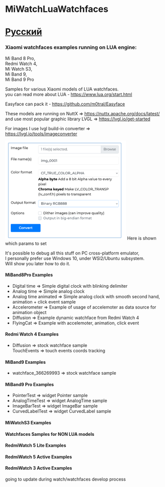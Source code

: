 # MiWatchLuaWatchfaces

# [Русский](readmeRU.md)

### Xiaomi watchfaces examples running on LUA engine:  
  Mi Band 8 Pro,  
  Redmi Watch 4,  
  Mi Watch S3,  
  Mi Band 9,  
  Mi Band 9 Pro  

Samples for various Xiaomi models of LUA watchfaces.  
you can read more about LUA - https://www.lua.org/start.html  

Easyface can pack it - https://github.com/m0tral/Easyface  

These models are running on NuttX => https://nuttx.apache.org/docs/latest/   
and use most popular graphic library LVGL => https://lvgl.io/get-started

For images I use lvgl build-in converter => https://lvgl.io/tools/imageconverter  
  
<img src="img/lvgl_conv_settings.png"/>   
Here is shown which params to set   
   
It's possible to debug all this stuff on PC cross-platform emulator,   
I personally prefer use Windows 10, under WSl2/Ubuntu subsystem.   
Will show you later how to do it.   

#### MiBand8Pro Examples   
 - Digital time => Simple digital clock with blinking delimiter   
 - Analog time  => Simple analog clock   
 - Analog time animated  => Simple analog clock with smooth second hand, animation + click event sample   
 - Accelerometer  => Example of usage of accelemoter as data source for animation object   
 - Diffusion  => Example dynamic watchface from Redmi Watch 4   
 - FlyingCat  => Example with accelemoter, animation, click event   

#### Redmi Watch 4 Examples   
 - Diffusion  => stock watchface sample   
   TouchEvents => touch events coords tracking   

#### MiBand9 Examples   
 - watchface_366269993  => stock watchface sample   

#### MiBand9 Pro Examples   
 - PointerTest  => widget Pointer sample   
 - AnalogTimeTest  => widget AnalogTime sample   
 - ImageBarTest  => widget ImageBar sample   
 - CurvedLabelTest  => widget CurvedLabel sample   

#### MiWatchS3 Examples   

#### Watchfaces Samples for NON LUA models   
   
#### RedmiWatch 5 Lite Examples   
#### RedmiWatch 5 Active Examples   
#### RedmiWatch 3 Active Examples   

going to update during watch/watchfaces develop process   

